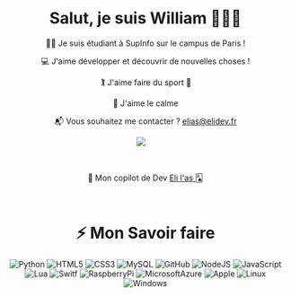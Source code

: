<div align="center">
	<h1>Salut, je suis William 👋👨‍💻</h1>
	<p>👨‍🎓 Je suis étudiant à SupInfo sur le campus de Paris !</p>
	<p>💻 J'aime développer et découvrir de nouvelles choses !</p>
	<p>🏌️ J'aime faire du sport 🏃</p>
	<p>🌳 J'aime le calme</p>
	<p>📬 Vous souhaitez me contacter ? <a href="mailto:william.bergue@supinfo.com">elias@elidev.fr</a></p>
	<p><a target="_blank"href="https://www.linkedin.com/in/bergue-william-supinfo/"><img src="https://img.shields.io/badge/linkedin-%230077B5.svg?&style=for-the-badge&logo=linkedin&logoColor=white" /></a>&nbsp;&nbsp;&nbsp;&nbsp;</p>
	<br>
	<p>👥 Mon copilot de Dev <a href="https://github.com/Eliftb186">Eli l'as 🂡</a> </p>
	<br>
	<h1>⚡ Mon Savoir faire</h1>
	<img src="https://img.shields.io/badge/-Python-black?style=flat-square&logo=Python" alt="Python">
	<img src="https://img.shields.io/badge/-HTML5-E34F26?style=flat-square&logo=html5&logoColor=white" alt="HTML5">
	<img src="https://img.shields.io/badge/-CSS3-1572B6?style=flat-square&logo=css3" alt="CSS3">
	<img src="https://img.shields.io/badge/-MySQL-03224C?style=flat-square&logo=mysql" alt="MySQL">
	<img src="https://img.shields.io/badge/-GitHub-181717?style=flat-square&logo=github" alt="GitHub">
	<img src="https://img.shields.io/badge/-Nodejs-black?style=flat-square&logo=Node.js" alt="NodeJS">
	<img src="https://img.shields.io/badge/-JavaScript-black?style=flat-square&logo=javascript" alt="JavaScript">
	<img src="https://img.shields.io/badge/-Lua-0008FF?style=flat-square&logo=lua" alt="Lua">
	<img src="https://img.shields.io/badge/-Swift-696969?style=flat-square&logo=swift" alt="Switf">
	<img src="https://img.shields.io/badge/-Raspberry%20Pi-C51A4A?style=flat-square&logo=Raspberry-Pi" alt="RaspberryPi">
	<img src="https://img.shields.io/badge/Microsoft%20Azure-232F7E?style=flat-square&logo=microsoft-azure" alt="MicrosoftAzure">
	<img src="https://img.shields.io/badge/-Apple-696969?style=flat-square&logo=apple" alt="Apple">
	<img src="https://img.shields.io/badge/-Lunix-white?style=flat-square&logo=linux" alt="Linux">
	<img src="https://img.shields.io/badge/-Windows-3DAEEF?style=flat-square&logo=windows" alt="Windows">
